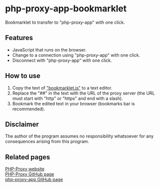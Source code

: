 # php-proxy-app-bookmarklet
Bookmarklet to transfer to "php-proxy-app" with one click.  

## Features
* JavaScript that runs on the browser.
* Change to a connection using "php-proxy-app" with one click.
* Disconnect with "php-proxy-app" with one click.

## How to use
1. Copy the text of ["bookmarklet.js"](bookmarklet.js) to a text editor.
2. Replace the "##" in the text with the URL of the proxy server (the URL must start with "http" or "https" and end with a slash).
3. Bookmark the edited text in your browser (bookmarks bar is recommended).

## Disclaimer
The author of the program assumes no responsibility whatsoever for any consequences arising from this program.  

## Related pages
[PHP-Proxy website](https://www.php-proxy.com/)  
[PHP-Proxy GitHub page](https://github.com/Athlon1600/php-proxy)  
[php-proxy-app GitHub page](https://github.com/Athlon1600/php-proxy-app)  
